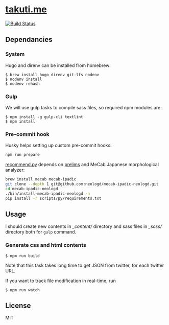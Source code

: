 [takuti.me](http://takuti.me)
===

[![Build Status](https://travis-ci.org/takuti/takuti.me.svg?branch=master)](https://travis-ci.org/takuti/takuti.me)

## Dependancies

### System

Hugo and direnv can be installed from homebrew:

```
$ brew install hugo direnv git-lfs nodenv
$ nodenv install
$ nodenv rehash
```

### Gulp

We will use gulp tasks to compile sass files, so required npm modules are:

```
$ npm install -g gulp-cli textlint
$ npm install
```

### Pre-commit hook

Husky helps setting up custom pre-commit hooks:

```sh
npm run prepare
```

[recommend.py](./scripts/py/recommend.py) depends on [prelims](https://github.com/takuti/prelims) and MeCab Japanese morphological analyzer:

```sh
brew install mecab mecab-ipadic
git clone --depth 1 git@github.com:neologd/mecab-ipadic-neologd.git
cd mecab-ipadic-neologd
./bin/install-mecab-ipadic-neologd -n
pip install -r scripts/py/requirements.txt
```

## Usage

I should create new contents in *_content/* directory and sass files in *_scss/* directory both for `gulp` command.

### Generate css and html contents

```
$ npm run build
```

Note that this task takes long time to get JSON from twitter, for each twitter URL.

If you want to track file modification in real-time, run

```
$ npm run watch
```

## License

MIT
